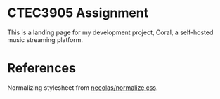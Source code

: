 # CTEC3905 Assignment

This is a landing page for my development project, Coral, a self-hosted music streaming platform.

# References

Normalizing stylesheet from [necolas/normalize.css](https://github.com/necolas/normalize.css).
